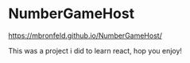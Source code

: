 # NumberGameHost
https://mbronfeld.github.io/NumberGameHost/


This was a project i did to learn react, hop you enjoy!
